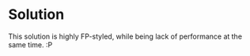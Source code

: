 # Solution

This solution is highly FP-styled, while being lack of performance 
at the same time. :P
